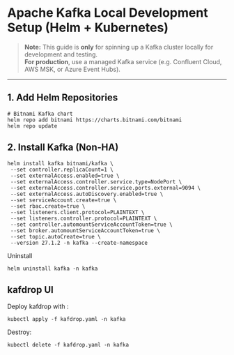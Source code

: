 # Apache Kafka Local Development Setup (Helm + Kubernetes)

> **Note:** This guide is **only** for spinning up a Kafka cluster locally for development and testing.  
> **For production**, use a managed Kafka service (e.g. Confluent Cloud, AWS MSK, or Azure Event Hubs).

---

## 1. Add Helm Repositories

```shell
# Bitnami Kafka chart
helm repo add bitnami https://charts.bitnami.com/bitnami
helm repo update
```

## 2. Install Kafka (Non‑HA)

```shell
helm install kafka bitnami/kafka \
 --set controller.replicaCount=1 \
 --set externalAccess.enabled=true \
 --set externalAccess.controller.service.type=NodePort \
 --set externalAccess.controller.service.ports.external=9094 \
 --set externalAccess.autoDiscovery.enabled=true \
 --set serviceAccount.create=true \
 --set rbac.create=true \
 --set listeners.client.protocol=PLAINTEXT \
 --set listeners.controller.protocol=PLAINTEXT \
 --set controller.automountServiceAccountToken=true \
 --set broker.automountServiceAccountToken=true \
 --set topic.autoCreate=true \
 --version 27.1.2 -n kafka --create-namespace
``` 


Uninstall

```shell
helm uninstall kafka -n kafka
```

## kafdrop UI

Deploy kafdrop with :
```shell
kubectl apply -f kafdrop.yaml -n kafka
```

Destroy:
```shell
kubectl delete -f kafdrop.yaml -n kafka
```